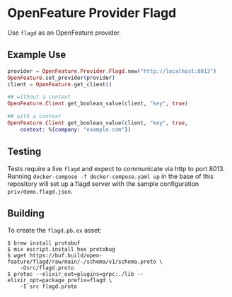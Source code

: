 # OpenFeature Provider Flagd

Use `flagd` as an OpenFeature provider.

## Example Use

``` elixir
provider = OpenFeature.Provider.Flagd.new("http://localhost:8013")
OpenFeature.set_provider(provider)
client = OpenFeature.get_client()

## without a context
OpenFeature.Client.get_boolean_value(client, "key", true)

## with a context
OpenFeature.Client.get_boolean_value(client, "key", true,
    context: %{company: "example.com"})

```

## Testing

Tests require a live `flagd` and expect to communicate via http to
port 8013.  Running `docker-compose -f docker-compose.yaml up` in the
base of this repository will set up a flagd server with the sample
configuration `priv/demo.flagd.json`.

## Building

To create the `flagd.pb.ex` asset:

``` shell
$ brew install protobuf
$ mix escript.install hex protobug
$ wget https://buf.build/open-feature/flagd/raw/main/-/schema/v1/schema.proto \
    -Osrc/flagd.proto
$ protoc --elixir_out=plugins=grpc:./lib --elixir_opt=package_prefix=flagd \
    -I src flagd.proto

```

```
